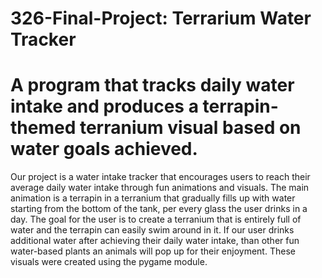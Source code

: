 # 326-Final-Project: Terrarium Water Tracker

# A program that tracks daily water intake and produces a terrapin-themed terranium visual based on water goals achieved.

Our project is a  water intake tracker that encourages users to reach their average daily water intake through fun animations and visuals. The main animation is a terrapin in a terranium that gradually fills up with water starting from the bottom of the tank, per every glass the user drinks in a day. The goal for the user is to create a terranium that is entirely full of water and the terrapin can easily swim around in it. If our user drinks additional water after achieving their daily water intake, than other fun water-based plants an animals will pop up for their enjoyment. These visuals were created using the pygame module. 

